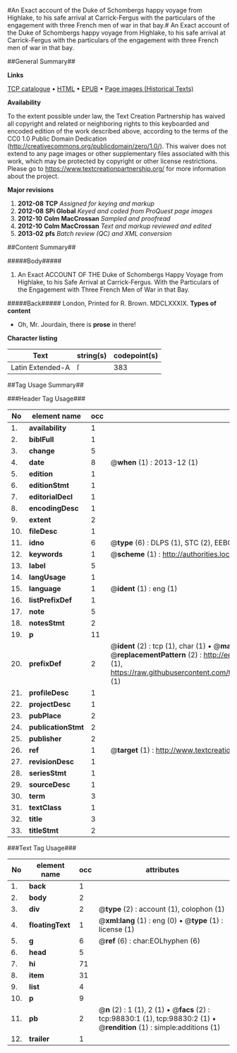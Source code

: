 #An Exact account of the Duke of Schombergs happy voyage from Highlake, to his safe arrival at Carrick-Fergus with the particulars of the engagement with three French men of war in that bay.#
An Exact account of the Duke of Schombergs happy voyage from Highlake, to his safe arrival at Carrick-Fergus with the particulars of the engagement with three French men of war in that bay.

##General Summary##

**Links**

[TCP catalogue](http://www.ota.ox.ac.uk/tcp/)  • 
[HTML](http://tei.it.ox.ac.uk/tcp/Texts-HTML/free/A38/A38850.html)  • 
[EPUB](http://tei.it.ox.ac.uk/tcp/Texts-EPUB/free/A38/A38850.epub) • 
[Page images (Historical Texts)](https://historicaltexts.jisc.ac.uk/eebo-13289937e)

**Availability**

To the extent possible under law, the Text Creation Partnership has waived all copyright and related or neighboring rights to this keyboarded and encoded edition of the work described above, according to the terms of the CC0 1.0 Public Domain Dedication (http://creativecommons.org/publicdomain/zero/1.0/). This waiver does not extend to any page images or other supplementary files associated with this work, which may be protected by copyright or other license restrictions. Please go to https://www.textcreationpartnership.org/ for more information about the project.

**Major revisions**

1. __2012-08__ __TCP__ *Assigned for keying and markup*
1. __2012-08__ __SPi Global__ *Keyed and coded from ProQuest page images*
1. __2012-10__ __Colm MacCrossan__ *Sampled and proofread*
1. __2012-10__ __Colm MacCrossan__ *Text and markup reviewed and edited*
1. __2013-02__ __pfs__ *Batch review (QC) and XML conversion*

##Content Summary##

#####Body#####

1. An Exact ACCOUNT OF THE Duke of Schombergs Happy Voyage from Highlake, to his Safe Arrival at Carrick-Fergus. With the Particulars of the Engagement with Three French Men of War in that Bay.

#####Back#####
London, Printed for R. Brown. MDCLXXXIX.
**Types of content**

  * Oh, Mr. Jourdain, there is **prose** in there!

**Character listing**


|Text|string(s)|codepoint(s)|
|---|---|---|
|Latin Extended-A|ſ|383|

##Tag Usage Summary##

###Header Tag Usage###

|No|element name|occ|attributes|
|---|---|---|---|
|1.|__availability__|1||
|2.|__biblFull__|1||
|3.|__change__|5||
|4.|__date__|8| @__when__ (1) : 2013-12 (1)|
|5.|__edition__|1||
|6.|__editionStmt__|1||
|7.|__editorialDecl__|1||
|8.|__encodingDesc__|1||
|9.|__extent__|2||
|10.|__fileDesc__|1||
|11.|__idno__|6| @__type__ (6) : DLPS (1), STC (2), EEBO-CITATION (1), OCLC (1), VID (1)|
|12.|__keywords__|1| @__scheme__ (1) : http://authorities.loc.gov/ (1)|
|13.|__label__|5||
|14.|__langUsage__|1||
|15.|__language__|1| @__ident__ (1) : eng (1)|
|16.|__listPrefixDef__|1||
|17.|__note__|5||
|18.|__notesStmt__|2||
|19.|__p__|11||
|20.|__prefixDef__|2| @__ident__ (2) : tcp (1), char (1)  •  @__matchPattern__ (2) : ([0-9\-]+):([0-9IVX]+) (1), (.+) (1)  •  @__replacementPattern__ (2) : http://eebo.chadwyck.com/downloadtiff?vid=$1&page=$2 (1), https://raw.githubusercontent.com/textcreationpartnership/Texts/master/tcpchars.xml#$1 (1)|
|21.|__profileDesc__|1||
|22.|__projectDesc__|1||
|23.|__pubPlace__|2||
|24.|__publicationStmt__|2||
|25.|__publisher__|2||
|26.|__ref__|1| @__target__ (1) : http://www.textcreationpartnership.org/docs/. (1)|
|27.|__revisionDesc__|1||
|28.|__seriesStmt__|1||
|29.|__sourceDesc__|1||
|30.|__term__|3||
|31.|__textClass__|1||
|32.|__title__|3||
|33.|__titleStmt__|2||


###Text Tag Usage###

|No|element name|occ|attributes|
|---|---|---|---|
|1.|__back__|1||
|2.|__body__|2||
|3.|__div__|2| @__type__ (2) : account (1), colophon (1)|
|4.|__floatingText__|1| @__xml:lang__ (1) : eng (0)  •  @__type__ (1) : license (1)|
|5.|__g__|6| @__ref__ (6) : char:EOLhyphen (6)|
|6.|__head__|5||
|7.|__hi__|71||
|8.|__item__|31||
|9.|__list__|4||
|10.|__p__|9||
|11.|__pb__|2| @__n__ (2) : 1 (1), 2 (1)  •  @__facs__ (2) : tcp:98830:1 (1), tcp:98830:2 (1)  •  @__rendition__ (1) : simple:additions (1)|
|12.|__trailer__|1||
